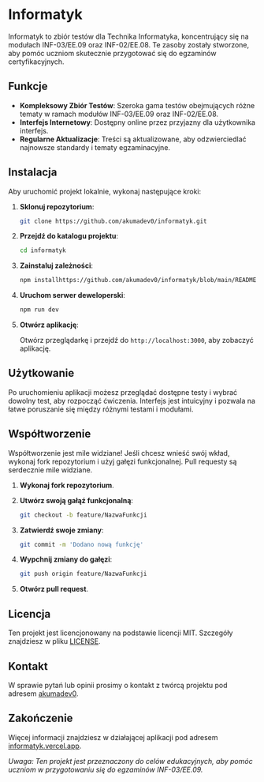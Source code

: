 # Informatyk

Informatyk to zbiór testów dla  Technika Informatyka, koncentrujący się na modułach INF-03/EE.09 oraz INF-02/EE.08. Te zasoby zostały stworzone, aby pomóc uczniom skutecznie przygotować się do egzaminów certyfikacyjnych.

## Funkcje

- **Kompleksowy Zbiór Testów**: Szeroka gama testów  obejmujących różne tematy w ramach modułów INF-03/EE.09 oraz INF-02/EE.08.
- **Interfejs Internetowy**: Dostępny online przez przyjazny dla użytkownika interfejs.
- **Regularne Aktualizacje**: Treści są aktualizowane, aby odzwierciedlać najnowsze standardy i tematy egzaminacyjne.

## Instalacja

Aby uruchomić projekt lokalnie, wykonaj następujące kroki:

1. **Sklonuj repozytorium**:

   ```bash
   git clone https://github.com/akumadev0/informatyk.git
   ```

2. **Przejdź do katalogu projektu**:

   ```bash
   cd informatyk
   ```

3. **Zainstaluj zależności**:

   ```bash
   npm installhttps://github.com/akumadev0/informatyk/blob/main/README.md
   ```

4. **Uruchom serwer deweloperski**:

   ```bash
   npm run dev
   ```

5. **Otwórz aplikację**:

   Otwórz przeglądarkę i przejdź do `http://localhost:3000`, aby zobaczyć aplikację.

## Użytkowanie

Po uruchomieniu aplikacji możesz przeglądać dostępne testy  i wybrać dowolny test, aby rozpocząć ćwiczenia. Interfejs jest intuicyjny i pozwala na łatwe poruszanie się między różnymi testami i modułami.

## Współtworzenie

Współtworzenie jest mile widziane! Jeśli chcesz wnieść swój wkład, wykonaj fork repozytorium i użyj gałęzi funkcjonalnej. Pull requesty są serdecznie mile widziane.

1. **Wykonaj fork repozytorium**.
2. **Utwórz swoją gałąź funkcjonalną**:

   ```bash
   git checkout -b feature/NazwaFunkcji
   ```

3. **Zatwierdź swoje zmiany**:

   ```bash
   git commit -m 'Dodano nową funkcję'
   ```

4. **Wypchnij zmiany do gałęzi**:

   ```bash
   git push origin feature/NazwaFunkcji
   ```

5. **Otwórz pull request**.

## Licencja

Ten projekt jest licencjonowany na podstawie licencji MIT. Szczegóły znajdziesz w pliku [LICENSE](LICENSE).

## Kontakt

W sprawie pytań lub opinii prosimy o kontakt z twórcą projektu pod adresem [akumadev0](https://github.com/akumadev0).

## Zakończenie


Więcej informacji znajdziesz w działającej aplikacji pod adresem [informatyk.vercel.app](https://informatyk.vercel.app).

*Uwaga: Ten projekt jest przeznaczony do celów edukacyjnych, aby pomóc uczniom w przygotowaniu się do egzaminów INF-03/EE.09.*

